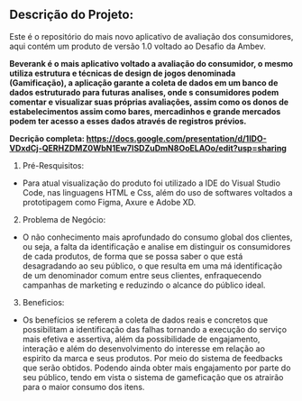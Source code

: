 ## Descrição do Projeto:
Este é o repositório do mais novo aplicativo de avaliação dos consumidores, aqui contém um produto de versão 1.0 voltado ao Desafio da Ambev.

**Beverank é o mais aplicativo voltado a avaliação do consumidor, o mesmo utiliza estrutura e técnicas de design de jogos denominada (Gamificação), a aplicação garante a coleta de dados em um banco de dados estruturado para futuras analises, onde s consumidores podem comentar e visualizar suas próprias avaliações, assim como os donos de estabelecimentos assim como bares, mercadinhos e grande mercados podem ter acesso a esses dados através de registros prévios.**

**Decrição completa: https://docs.google.com/presentation/d/1lDO-VDxdCj-QERHZDMZ0WbN1Ew7ISDZuDmN8OoELAOo/edit?usp=sharing**

1.  Pré-Resquisitos:
* Para atual visualização do produto foi utilizado a IDE do Visual Studio Code, nas linguagens HTML e Css, além do uso de softwares voltados a prototipagem como Figma, Axure e Adobe XD.

2. Problema de Negócio:

* O não conhecimento mais aprofundado do consumo global dos clientes, ou seja, a falta da identificação e analise em distinguir os consumidores de cada produtos, de forma que se possa saber o que está desagradando ao seu público, o que resulta em uma má identificação de um denominador comum entre seus clientes, enfraquecendo campanhas de marketing e reduzindo o alcance do público ideal.

3. Beneficios:

* Os benefícios se referem a coleta de dados reais e concretos que possibilitam a identificação das falhas tornando a execução do serviço mais efetiva e assertiva, além da possibilidade de engajamento, interação e além do desenvolvimento do interesse em relação ao espirito da marca e seus produtos. Por meio do sistema de feedbacks que serão obtidos. Podendo ainda obter mais engajamento por parte do seu público, tendo em vista o sistema de gameficação que os atrairão para o maior consumo dos itens. 







